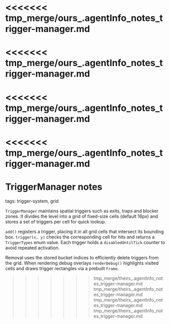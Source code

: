 <<<<<<< tmp_merge/ours_.agentInfo_notes_trigger-manager.md
=======
<<<<<<< tmp_merge/ours_.agentInfo_notes_trigger-manager.md
=======
<<<<<<< tmp_merge/ours_.agentInfo_notes_trigger-manager.md
=======
<<<<<<< tmp_merge/ours_.agentInfo_notes_trigger-manager.md
=======
# TriggerManager notes

tags: trigger-system, grid

`TriggerManager` maintains spatial triggers such as exits, traps and blocker
zones. It divides the level into a grid of fixed-size cells (default 16px) and
stores a set of triggers per cell for quick lookup.

`add()` registers a trigger, placing it in all grid cells that intersect its
bounding box. `trigger(x, y)` checks the corresponding cell for hits and returns
a `TriggerTypes` enum value. Each trigger holds a `disabledUntilTick` counter to
avoid repeated activation.

Removal uses the stored bucket indices to efficiently delete triggers from the
grid. When rendering debug overlays `renderDebug()` highlights visited cells and
draws trigger rectangles via a prebuilt `Frame`.

>>>>>>> tmp_merge/theirs_.agentInfo_notes_trigger-manager.md
>>>>>>> tmp_merge/theirs_.agentInfo_notes_trigger-manager.md
>>>>>>> tmp_merge/theirs_.agentInfo_notes_trigger-manager.md
>>>>>>> tmp_merge/theirs_.agentInfo_notes_trigger-manager.md
